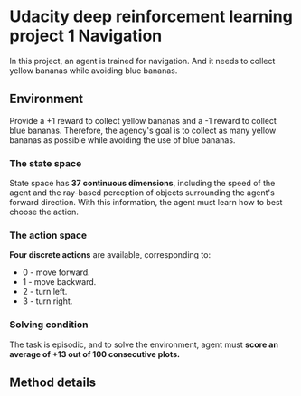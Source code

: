 # Udacity deep reinforcement learning project 1 Navigation
In this project, an agent is trained for navigation. And it needs to collect yellow bananas while avoiding blue bananas.

## Environment
Provide a +1 reward to collect yellow bananas and a -1 reward to collect blue bananas. Therefore, the agency's goal is to collect as many yellow bananas as possible while avoiding the use of blue bananas.

### The state space 
State space has **37 continuous dimensions**, including the speed of the agent and the ray-based perception of objects surrounding the agent's forward direction. With this information, the agent must learn how to best choose the action.

### The action space
**Four discrete actions** are available, corresponding to:

- 0 - move forward.
- 1 - move backward.
- 2 - turn left.
- 3 - turn right.

### Solving condition
The task is episodic, and to solve the environment, agent must **score an average of +13 out of 100 consecutive plots.**

## Method details


